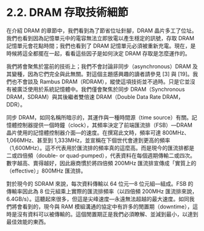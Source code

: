 # 2.2. DRAM 存取技術細節

在介紹 DRAM 的章節中，我們看到為了節省位址針腳，DRAM 晶片多工了位址。我們也看到因為記憶單元中的電容無法立即放電以產生穩定的訊號，存取 DRAM 記憶單元會花點時間；我們也看到了 DRAM 記憶單元必須被重新充電。現在，是時候將這全都擺在一起，看看這些因子是如何決定 DRAM 存取是怎麼運作的。

我們將會聚焦於當前的技術上；我們不會討論非同步（asynchronous）DRAM 及其變種，因為它們完全與此無關。對這個主題感興趣的讀者請參見 [3] 與 [19]。我們也不會談及 Rambus DRAM（RDRAM），縱使這項技術並不過時。只是它並沒有被廣泛使用於系統記憶體中。我們僅會聚焦於同步 DRAM（Synchronous DRAM，SDRAM）與其後繼者雙倍速 DRAM（Double Data Rate DRAM，DDR）。

同步 DRAM，如同名稱所暗示的，其運作與一種時間源（time source）有關。記憶體控制器提供一個時鐘（clock），其頻率決定了前端匯流排（FSB）––DRAM 晶片使用的記憶體控制器介面––的速度。在撰寫此文時，頻率可達 800MHz、1,066MHz、甚至到 1,333MHz，並宣稱在下個世代會達到更高的頻率（1,600MHz）。這不代表用於匯流排的頻率真的這麼高。而是現今的匯流排都是二或四倍頻（double- or quad-pumped），代表資料在每個週期傳輸二或四次。數字越高、賣得越好，因此廠商慣於將四倍頻 200MHz 匯流排宣傳成「實質上的（effective）」800MHz 匯流排。

對於現今的 SDRAM 來說，每次資料傳輸以 64 位元––8 位元組––組成。FSB 的傳輸率因此為 8 位元組乘上實際的匯流排頻率（以四倍頻 200MHz 匯流排來說，6.4GB/s）。這聽起來很多，但這是尖峰速度––永遠無法超越的最大速度。如同我們將會看到的，現今與 RAM 模組溝通的協定中有許多的閒置期（downtime），這時是沒有資料可以被傳輸的。這個閒置期正是我們必須瞭解、並減到最小，以達到最佳效能的東西。

